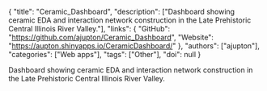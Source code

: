{
  "title": "Ceramic_Dashboard",
  "description": ["Dashboard showing ceramic EDA and interaction network construction in the Late Prehistoric Central Illinois River Valley."],
  "links": {
    "GitHub": "https://github.com/ajupton/Ceramic_Dashboard",
    "Website": "https://aupton.shinyapps.io/CeramicDashboard/"
  },
  "authors": ["ajupton"],
  "categories": ["Web apps"],
  "tags": ["Other"],
  "doi": null
}

<!-- Generated by csv2md.R – do not edit by hand -->

Dashboard showing ceramic EDA and interaction network construction in the Late Prehistoric Central Illinois River Valley.